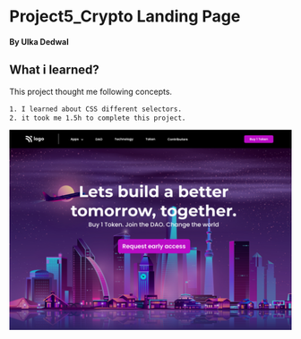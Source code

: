 # Project5_Crypto Landing Page

#### By Ulka Dedwal
## What i learned?
This project thought me following concepts.

    1. I learned about CSS different selectors.
    2. it took me 1.5h to complete this project.

![LawHomePage](./assets/5.png)
